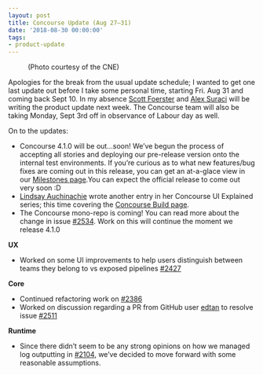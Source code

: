 ```yaml
---
layout: post
title: Concourse Update (Aug 27–31)
date: '2018-08-30 00:00:00'
tags:
- product-update
---
```


<figure class="kg-card kg-image-card kg-card-hascaption"><img src=" __GHOST_URL__ /content/images/downloaded_images/Concourse-Update--Aug-27-31-/0-39sBwa4rlBwJYlH4.jpg" class="kg-image" alt loading="lazy"><figcaption>(Photo courtesy of the CNE)</figcaption></figure>

Apologies for the break from the usual update schedule; I wanted to get one last update out before I take some personal time, starting Fri. Aug 31 and coming back Sept 10. In my absence [Scott Foerster](https://medium.com/u/86d0fa097bb9) and [Alex Suraci](https://medium.com/u/263a63b2f209) will be writing the product update next week. The Concourse team will also be taking Monday, Sept 3rd off in observance of Labour day as well.

On to the updates:

- Concourse 4.1.0 will be out…soon! We’ve begun the process of accepting all stories and deploying our pre-release version onto the internal test environments. If you’re curious as to what new features/bug fixes are coming out in this release, you can get an at-a-glace view in our [Milestones page](https://project.concourse-ci.org/milestones).You can expect the official release to come out very soon&nbsp;:D
- [Lindsay Auchinachie](https://medium.com/u/84b937bda3b6) wrote another entry in her Concourse UI Explained series; this time covering the [Concourse Build page](https://medium.com/@lauchinachie_78613/4f92824c98f1).
- The Concourse mono-repo is coming! You can read more about the change in issue [#2534](https://github.com/concourse/concourse/issues/2534). Work on this will continue the moment we release 4.1.0

**UX**

- Worked on some UI improvements to help users distinguish between teams they belong to vs exposed pipelines [#2427](https://github.com/concourse/concourse/issues/2427)

**Core**

- Continued refactoring work on [#2386](https://github.com/concourse/concourse/issues/2386)
- Worked on discussion regarding a PR from GitHub user [edtan](https://github.com/edtan) to resolve issue [#2511](https://github.com/concourse/concourse/issues/2511)

**Runtime**

- Since there didn’t seem to be any strong opinions on how we managed log outputting in [#2104](https://github.com/concourse/concourse/issues/2104), we’ve decided to move forward with some reasonable assumptions.
